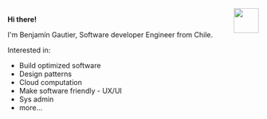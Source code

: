 
<img align="right" src="https://github.githubassets.com/images/icons/emoji/unicode/1f680.png" width="50" height="50"  style="float: right;"/>

**Hi there!**

I'm Benjamín Gautier, Software developer Engineer from Chile.
 
Interested in:
- Build optimized software
- Design patterns
- Cloud computation
- Make software friendly - UX/UI
- Sys admin
- more...
